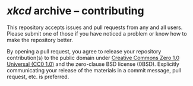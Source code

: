 <!-- SPDX-License-Identifier: CC0-1.0 OR 0BSD -->
# <i>xkcd</i> archive &ndash;&nbsp;contributing

This repository accepts issues and pull requests from any and all users. Please submit one of those if you have noticed a problem or know how to make the repository better.

By opening a pull request, you agree to release your repository contribution(s) to the public domain under [Creative Commons Zero&nbsp;1.0 Universal (CC0&nbsp;1.0)](./licenses/CC0-1.0.md) and the zero-clause&nbsp;BSD license (0BSD). Explicitly communicating your release of the materials in a commit message, pull request, etc. is preferred.

